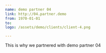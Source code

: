 ```yaml
---
name: demo partner 04
link: http://04.partner.demo
from: 1970-01-01
to:
logo: /assets/demo/clients/client-4.png

---
```

This is why we partnered with demo partner 04
